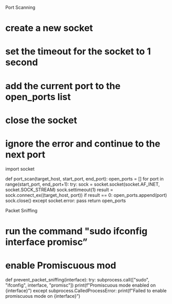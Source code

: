 Port Scanning

# create a new socket
# set the timeout for the socket to 1 second
#   add the current port to the open_ports list
#  close the socket
#  ignore the error and continue to the next port

import socket

def port_scan(target_host, start_port, end_port):
    open_ports = []
    for port in range(start_port, end_port+1):
        try:
            sock = socket.socket(socket.AF_INET, socket.SOCK_STREAM)
            sock.settimeout(1)
            result = sock.connect_ex((target_host, port))
            if result == 0:
                open_ports.append(port)
            sock.close()
        except socket.error:
            pass
    return open_ports


Packet Sniffing 

# run the command "sudo ifconfig interface promisc”
# enable Promiscuous mod

def prevent_packet_sniffing(interface):
    try:
        subprocess.call(["sudo", "ifconfig", interface, "promisc"])
        print(f"Promiscuous mode enabled on {interface}")
    except subprocess.CalledProcessError:
        print(f"Failed to enable promiscuous mode on {interface}”)
